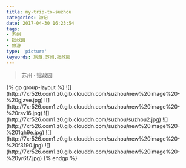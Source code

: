 ```yaml
---
title: my-trip-to-suzhou
categories: 游记
date: 2017-04-30 16:23:54
tags:
- 苏州
- 拙政园
- 旅游
type: 'picture'
keywords: 旅游,苏州,拙政园
---
```

<blockquote class="blockquote-center">苏州 · 拙政园</blockquote>
{% gp group-layout %}
![](http://7xr526.com1.z0.glb.clouddn.com/suzhou/new%20image%20-%20gjzve.jpg)
![](http://7xr526.com1.z0.glb.clouddn.com/suzhou/new%20image%20-%20rsv16.jpg)
![](http://7xr526.com1.z0.glb.clouddn.com/suzhou/suzhou2.jpg)
![](http://7xr526.com1.z0.glb.clouddn.com/suzhou/new%20image%20-%201qh9e.jpg)
![](http://7xr526.com1.z0.glb.clouddn.com/suzhou/new%20image%20-%20f3190.jpg)
![](http://7xr526.com1.z0.glb.clouddn.com/suzhou/new%20image%20-%20yr6f7.jpg)
{% endgp %}